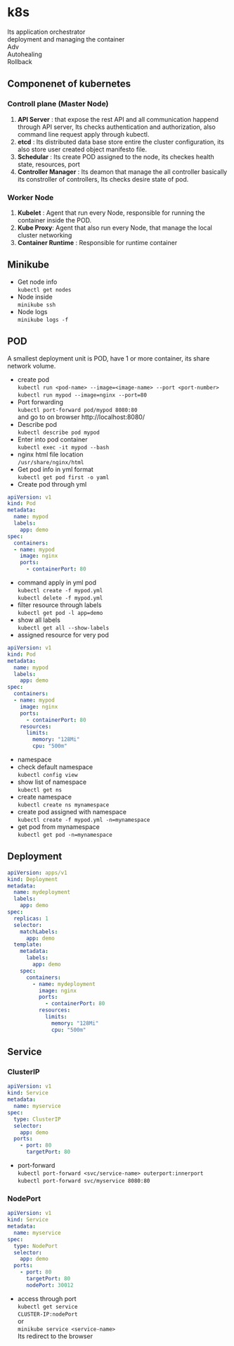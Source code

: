 # k8s

Its application orchestrator\
deployment and managing the container\
Adv\
Autohealing\
Rollback

## Componenet of kubernetes
 ### Controll plane (Master Node)
 1. **API Server** : that expose the rest API and all communication happend through API server, Its checks authentication and authorization, also command line request apply through kubectl.
 2. **etcd** : Its distributed data base store entire the cluster configuration, its also store user created object manifesto file.
 3. **Schedular** : Its create POD assigned to the node, its checkes health state, resources, port
 4. **Controller Manager** : Its deamon that manage the all controller basically its constroller of controllers, Its checks desire state of pod.
 ### Worker Node  
 1. **Kubelet** : Agent that run every Node, responsible for running the container inside the POD.
 2. **Kube Proxy**: Agent that also run every Node, that manage the local cluster networking 
 3. **Container Runtime** : Responsible for runtime container
 ## Minikube
 + Get node info\
 `kubectl get nodes`
 + Node inside\
 `minikube ssh`
 + Node logs\
  `minikube logs -f`
  
 
## POD
A smallest deployment unit is POD, have 1 or more container, its share network volume.
+ create pod\
`kubectl run <pod-name> --image=<image-name> --port <port-number>`\
`kubectl run mypod --image=nginx --port=80` 
+ Port forwarding\
 `kubectl port-forward pod/mypod 8080:80`\
 and go to on browser http://localhost:8080/
+ Describe pod\
`kubectl describe pod mypod`
+ Enter into pod container\
`kubectl exec -it mypod --bash`
+ nginx html file location\
`/usr/share/nginx/html`
+ Get pod info in yml format\
`kubectl get pod first -o yaml`
+ Create pod through yml        
```yml
apiVersion: v1
kind: Pod
metadata:
  name: mypod
  labels:
    app: demo
spec:
  containers:
  - name: mypod
    image: nginx
    ports:
      - containerPort: 80
```
+ command apply in yml pod\
`kubectl create -f mypod.yml`\
`kubectl delete -f mypod.yml`
+ filter resource through labels\
`kubectl get pod -l app=demo`
+ show all labels\
`kubectl get all --show-labels`
+ assigned resource for very pod
```yml
apiVersion: v1
kind: Pod
metadata:
  name: mypod
  labels:
    app: demo
spec:
  containers:
  - name: mypod
    image: nginx
    ports:
      - containerPort: 80
    resources:
      limits:  
        memory: "128Mi"
        cpu: "500m" 
```
+ namespace
+ check default namespace\
`kubectl config view`
+ show list of namespace\
`kubectl get ns`
+ create namespace\
`kubectl create ns mynamespace`
+ create pod assigned with namespace\
`kubectl create -f mypod.yml -n=mynamespace`
+ get pod from mynamespace\
`kubectl get pod -n=mynamespace`

## Deployment
```yml
apiVersion: apps/v1
kind: Deployment
metadata:
  name: mydeployment
  labels:
    app: demo
spec:
  replicas: 1
  selector:
    matchLabels:
      app: demo
  template:
    metadata:
      labels:
        app: demo
    spec:
      containers:
        - name: mydeployment
          image: nginx
          ports:
            - containerPort: 80
          resources:
            limits:
              memory: "128Mi"
              cpu: "500m"
```
## Service
### ClusterIP
```yml
apiVersion: v1
kind: Service
metadata:
  name: myservice
spec:
  type: ClusterIP
  selector:
    app: demo
  ports:
    - port: 80
      targetPort: 80 
```
+ port-forward\
`kubectl port-forward <svc/service-name> outerport:innerport`\
`kubectl port-forward svc/myservice 8080:80`
### NodePort
```yml
apiVersion: v1
kind: Service
metadata:
  name: myservice
spec:
  type: NodePort
  selector:
    app: demo
  ports:
    - port: 80
      targetPort: 80
      nodePort: 30012  
```
+ access through port\
`kubectl get service`\
`CLUSTER-IP:nodePort`\
or\
`minikube service <service-name>`\
Its redirect to the browser

